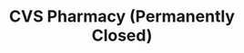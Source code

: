 ---
title: "CVS Pharmacy (Permanently Closed)"
url: /dublin/cvs-pharmacy-permanently-closed/
shop: chemist
---